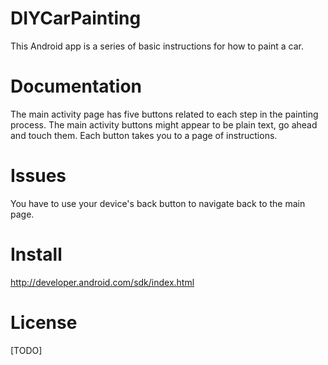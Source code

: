 # DIYCarPainting
This Android app is a series of basic instructions for how to paint a car.

# Documentation
The main activity page has five buttons related to each step in the painting process.
The main activity buttons might appear to be plain text, go ahead and touch them.
Each button takes you to a page of instructions. 

# Issues
You have to use your device's back button to navigate back to the main page.

# Install
http://developer.android.com/sdk/index.html

# License
[TODO]

